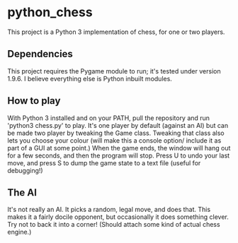 # python_chess

This project is a Python 3 implementation of chess, for one or two players.

## Dependencies
This project requires the Pygame module to run; it's tested under version 1.9.6. I believe everything else is Python inbuilt modules.

## How to play
With Python 3 installed and on your PATH, pull the repository and run 'python3 chess.py' to play. It's one player by default (against an AI) but can be made two player by tweaking the Game class. Tweaking that class also lets you choose your colour (will make this a console option/ include it as part of a GUI at some point.)
When the game ends, the window will hang out for a few seconds, and then the program will stop.
Press U to undo your last move, and press S to dump the game state to a text file (useful for debugging!)

## The AI
It's not really an AI. It picks a random, legal move, and does that. This makes it a fairly docile opponent, but occasionally it does something clever. Try not to back it into a corner! (Should attach some kind of actual chess engine.)